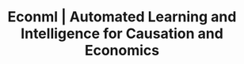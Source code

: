 ---
title: Econml | Automated Learning and Intelligence for Causation and Economics
slug: introduction-to-econml
layout: page
description: >-
  An introduction to EconML,a project under Microsoft ALICE team effort to direct Artificial Intelligence towards economic decision making. We are building tools that combine state-of-the-art machine learning with econometrics – the measurement of economic systems — in order to bring automation to economic decision making. The heart of this project is a striving to measure causation: if you want to understand or make policy decisions in a complex economy, you need to know why the system moves the way it does.
summary: >-
  EconML is a Python package that applies the power of machine learning techniques to estimate individualized causal responses from observational or experimental data. The suite of estimation methods provided in EconML represents the latest advances in causal machine learning. By incorporating individual machine learning steps into interpretable causal models, these methods improve the reliability of what-if predictions and make causal analysis quicker and easier for a broad set of users.
image: assets/econml-logo.png
image-alt: Econml | Automated Learning and Intelligence for Causation and Economics
link: https://econml.azurewebsites.net/
---